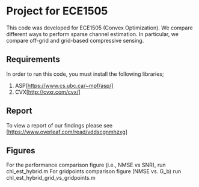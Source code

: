 # Project for ECE1505

This code was developed for ECE1505 (Convex Optimization). We compare different ways to perform sparse channel estimation. In particular, we compare off-grid and grid-based compressive sensing.

## Requirements

In order to run this code, you must install the following libraries;
1. ASP[https://www.cs.ubc.ca/~mpf/asp/]
2. CVX[http://cvxr.com/cvx/]


## Report

To view a report of our findings please see [https://www.overleaf.com/read/vddscgnmhzxg]

## Figures
For the performance comparison figure (i.e., NMSE vs SNR), run chl_est_hybrid.m
For gridpoints comparison figure (NMSE vs. G_b) run chl_est_hybrid_grid_vs_gridpoints.m
